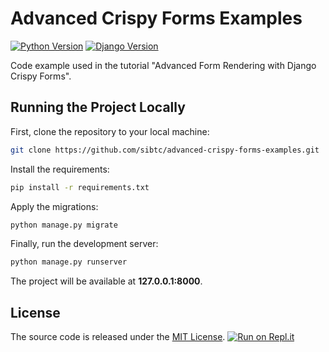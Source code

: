 # Advanced Crispy Forms Examples

[![Python Version](https://img.shields.io/badge/python-3.6-brightgreen.svg)](https://python.org)
[![Django Version](https://img.shields.io/badge/django-2.1-brightgreen.svg)](https://djangoproject.com)

Code example used in the tutorial "Advanced Form Rendering with Django Crispy Forms".

## Running the Project Locally

First, clone the repository to your local machine:

```bash
git clone https://github.com/sibtc/advanced-crispy-forms-examples.git
```

Install the requirements:

```bash
pip install -r requirements.txt
```

Apply the migrations:

```bash
python manage.py migrate
```

Finally, run the development server:

```bash
python manage.py runserver
```

The project will be available at **127.0.0.1:8000**.


## License

The source code is released under the [MIT License](https://github.com/sibtc/advanced-crispy-forms-examples/blob/master/LICENSE).
[![Run on Repl.it](https://repl.it/badge/github/vikasdo/advanced-crispy-forms-examples)](https://repl.it/github/vikasdo/advanced-crispy-forms-examples)